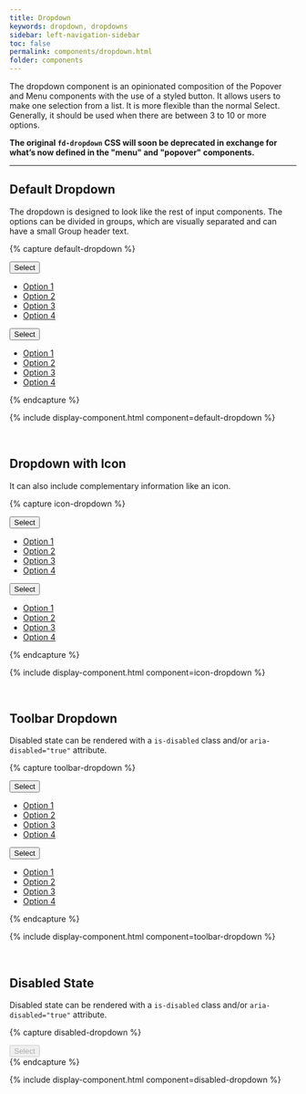 ```yaml
---
title: Dropdown
keywords: dropdown, dropdowns
sidebar: left-navigation-sidebar
toc: false
permalink: components/dropdown.html
folder: components
---
```


The dropdown component is an opinionated composition of the Popover and Menu components with the use of a styled button. It allows users to make one selection from a list. It is more flexible than the normal Select. Generally, it should be used when there are between 3 to 10 or more options.

<b>The original `fd-dropdown` CSS will soon be deprecated in exchange for what’s now defined in the "menu" and "popover" components.</b>

<hr />

## Default Dropdown

The dropdown is designed to look like the rest of input components. The options can be divided in groups, which are visually separated and can have a small Group header text.

<style type="text/css">
.fd-popover {
    margin: 0 0 20px 0;
}
.fd-popover:last-child {
    margin-bottom: 0;
}
</style>
{% capture default-dropdown %}
<div class="fd-dropdown">
   <div class="fd-popover">
      <div class="fd-popover__control">
         <button class="fd-dropdown__control fd-button  " aria-controls="h0C6A325"
         aria-expanded="false" aria-haspopup="true">
         Select
         </button>
      </div>
      <div class="fd-popover__body"  aria-hidden="true" id="h0C6A325">
         <nav class="fd-menu">
            <ul class="fd-menu__list">
               <li><a href="#" class="fd-menu__item">Option 1</a></li>
               <li><a href="#" class="fd-menu__item">Option 2</a></li>
               <li><a href="#" class="fd-menu__item">Option 3</a></li>
               <li><a href="#" class="fd-menu__item">Option 4</a></li>
            </ul>
         </nav>
      </div>
   </div>
</div>


<div class="fd-dropdown fd-dropdown--compact">
  <div class="fd-popover">
    <div class="fd-popover__control">
      <button class="fd-dropdown__control fd-button    fd-button--compact" aria-controls="dbkLJ896" aria-expanded="false" aria-haspopup="true">
          Select
      </button>
    </div>
    <div class="fd-popover__body"  aria-hidden="true" id="dbkLJ896">
      <div class="fd-menu">
        <ul class="fd-menu__list">
          <li><a href="#" class="fd-menu__item">Option 1</a></li>
          <li><a href="#" class="fd-menu__item">Option 2</a></li>
          <li><a href="#" class="fd-menu__item">Option 3</a></li>
          <li><a href="#" class="fd-menu__item">Option 4</a></li>
        </ul>
      </div>
    </div>
  </div>
</div>
{% endcapture %}

{% include display-component.html component=default-dropdown %}

<br />

## Dropdown with Icon

It can also include complementary information like an icon.

{% capture icon-dropdown %}
<div class="fd-dropdown">
   <div class="fd-popover">
      <div class="fd-popover__control">
         <button class="fd-dropdown__control fd-button sap-icon--filter "
         aria-controls="sXq41189" aria-expanded="false" aria-haspopup="true">
         Select
         </button>
      </div>
      <div class="fd-popover__body"  aria-hidden="true" id="sXq41189">
         <nav class="fd-menu">
            <ul class="fd-menu__list">
               <li><a href="#" class="fd-menu__item">Option 1</a></li>
               <li><a href="#" class="fd-menu__item">Option 2</a></li>
               <li><a href="#" class="fd-menu__item">Option 3</a></li>
               <li><a href="#" class="fd-menu__item">Option 4</a></li>
            </ul>
         </nav>
      </div>
   </div>
</div>

<div class="fd-dropdown fd-dropdown--compact">
   <div class="fd-popover">
      <div class="fd-popover__control">
         <button class="fd-dropdown__control fd-button  fd-button--compact sap-icon--filter "
         aria-controls="sXq41189" aria-expanded="false" aria-haspopup="true">
         Select
         </button>
      </div>
      <div class="fd-popover__body"  aria-hidden="true" id="sXq41189">
         <nav class="fd-menu">
            <ul class="fd-menu__list">
               <li><a href="#" class="fd-menu__item">Option 1</a></li>
               <li><a href="#" class="fd-menu__item">Option 2</a></li>
               <li><a href="#" class="fd-menu__item">Option 3</a></li>
               <li><a href="#" class="fd-menu__item">Option 4</a></li>
            </ul>
         </nav>
      </div>
   </div>
</div>
{% endcapture %}

{% include display-component.html component=icon-dropdown %}


<br />

## Toolbar Dropdown

Disabled state can be rendered with a `is-disabled` class and/or `aria-disabled="true"` attribute.

{% capture toolbar-dropdown %}
<div class="fd-dropdown fd-dropdown--standard">
   <div class="fd-popover">
      <div class="fd-popover__control">
         <button class="fd-dropdown__control fd-button   fd-button--standard" aria-controls="Og5y3993"
         aria-expanded="false" aria-haspopup="true">
         Select
         </button>
      </div>
      <div class="fd-popover__body"  aria-hidden="true" id="Og5y3993">
         <nav class="fd-menu">
            <ul class="fd-menu__list">
               <li><a href="#" class="fd-menu__item">Option 1</a></li>
               <li><a href="#" class="fd-menu__item">Option 2</a></li>
               <li><a href="#" class="fd-menu__item">Option 3</a></li>
               <li><a href="#" class="fd-menu__item">Option 4</a></li>
            </ul>
         </nav>
      </div>
   </div>
</div>

<div class="fd-dropdown fd-dropdown--standard fd-dropdown--compact">
   <div class="fd-popover">
      <div class="fd-popover__control">
         <button class="fd-dropdown__control fd-button   fd-button--standard fd-button--compact" aria-controls="Og5y3993"
         aria-expanded="false" aria-haspopup="true">
         Select
         </button>
      </div>
      <div class="fd-popover__body"  aria-hidden="true" id="Og5y3993">
         <nav class="fd-menu">
            <ul class="fd-menu__list">
               <li><a href="#" class="fd-menu__item">Option 1</a></li>
               <li><a href="#" class="fd-menu__item">Option 2</a></li>
               <li><a href="#" class="fd-menu__item">Option 3</a></li>
               <li><a href="#" class="fd-menu__item">Option 4</a></li>
            </ul>
         </nav>
      </div>
   </div>
</div>
{% endcapture %}

{% include display-component.html component=toolbar-dropdown %}

<br />

## Disabled State

Disabled state can be rendered with a `is-disabled` class and/or `aria-disabled="true"` attribute.

{% capture disabled-dropdown %}
<div class="fd-dropdown">
   <div class="fd-popover">
      <div class="fd-popover__control">
         <button class="fd-dropdown__control fd-button sap-icon--filter " aria-controls="GEAva783"
         aria-expanded="false" aria-haspopup="true" disabled>
         Select
         </button>
      </div>
      <div class="fd-popover__body"  aria-hidden="true" id="GEAva783">
      </div>
   </div>
</div>
{% endcapture %}

{% include display-component.html component=disabled-dropdown %}
